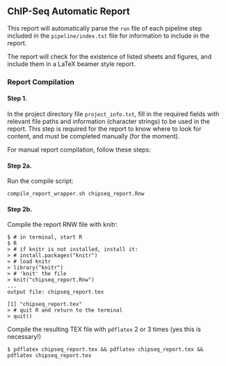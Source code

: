 ## ChIP-Seq Automatic Report

This report will automatically parse the `run` file of each pipeline step included in the `pipeline/index.txt` file for information to include in the report.

The report will check for the existence of listed sheets and figures, and include them in a LaTeX beamer style report.

### Report Compilation

#### Step 1.
In the project directory file `project_info.txt`, fill in the required fields with relevant file paths and information (character strings) to be used in the report. This step is required for the report to know where to look for content, and must be completed manually (for the moment). 

For manual report compilation, follow these steps:

#### Step 2a.
Run the compile script:

```
compile_report_wrapper.sh chipseq_report.Rnw
```

#### Step 2b.
Compile the report RNW file with knitr:

```
$ # in terminal, start R
$ R
> # if knitr is not installed, install it:
> # install.packages("knitr")
> # load knitr
> library("knitr")
> # 'knit' the file
> knit("chipseq_report.Rnw")
...
output file: chipseq_report.tex

[1] "chipseq_report.tex"
> # quit R and return to the terminal
> quit()
```

Compile the resulting TEX file with `pdflatex` 2 or 3 times (yes this is necessary!)

```
$ pdflatex chipseq_report.tex && pdflatex chipseq_report.tex && pdflatex chipseq_report.tex
```


